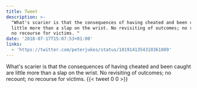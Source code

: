 ```yaml
---
title: Tweet
description: >-
  "What's scarier is that the consequences of having cheated and been caught are
  little more than a slap on the wrist. No revisiting of outcomes; no recount;
  no recourse for victims. "
date: '2018-07-17T15:07:53+01:00'
links:
  - 'https://twitter.com/peterjukes/status/1019141354310361089'
---
```

What's scarier is that the consequences of having cheated and been caught are little more than a slap on the wrist. No revisiting of outcomes; no recount; no recourse for victims. 
      {{< tweet 0 0 >}}
    
